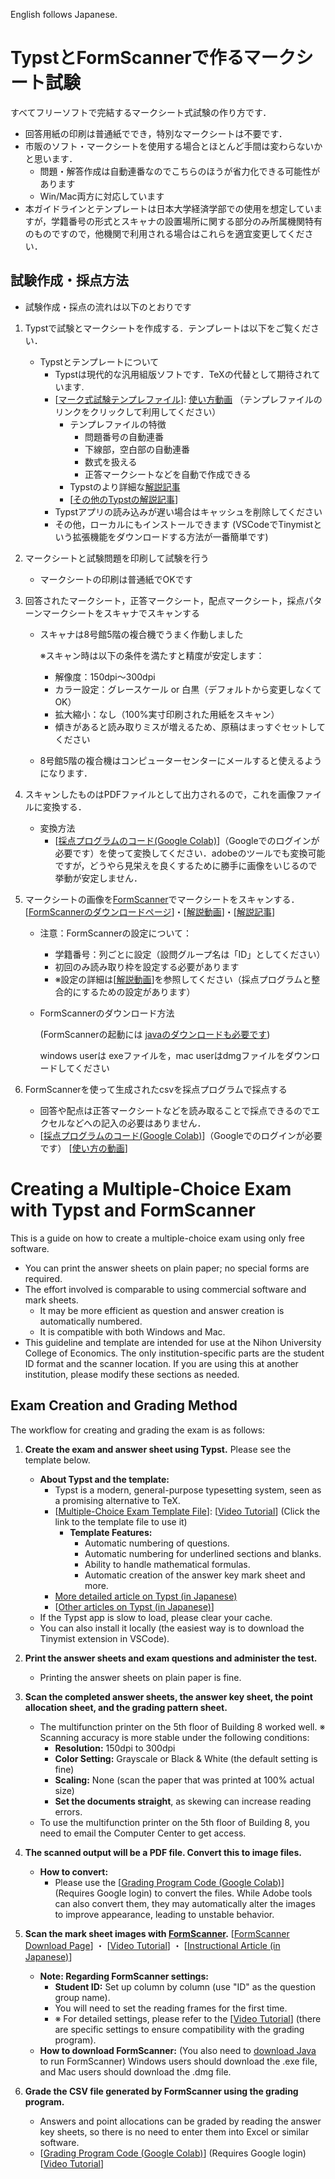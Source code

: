 English follows Japanese.
# TypstとFormScannerで作るマークシート試験


すべてフリーソフトで完結するマークシート式試験の作り方です．

- 回答用紙の印刷は普通紙ででき，特別なマークシートは不要です．
- 市販のソフト・マークシートを使用する場合とほとんど手間は変わらないかと思います．
    - 問題・解答作成は自動連番なのでこちらのほうが省力化できる可能性があります
    - Win/Mac両方に対応しています
- 本ガイドラインとテンプレートは日本大学経済学部での使用を想定していますが，学籍番号の形式とスキャナの設置場所に関する部分のみ所属機関特有のものですので，他機関で利用される場合はこれらを適宜変更してください．

## 試験作成・採点方法

- 試験作成・採点の流れは以下のとおりです
1. Typstで試験とマークシートを作成する．テンプレートは以下をご覧ください．
    - Typstとテンプレートについて
        - Typstは現代的な汎用組版ソフトです．TeXの代替として期待されています.
        - [[マーク式試験テンプレファイル](https://typst.app/project/rI6YUx8eQIafMKP0hRZ1B6)]: [使い方動画](https://vimeo.com/1048093765/d2a2838aac) （テンプレファイルのリンクをクリックして利用してください）               
            - テンプレファイルの特徴
                - 問題番号の自動連番
                - 下線部，空白部の自動連番
                - 数式を扱える
                - 正答マークシートなどを自動で作成できる
            - Typstのより詳細な[解説記事](https://qiita.com/tomoyatajika/items/649884befe95c5f1dcea)
            - [[その他のTypstの解説記事](https://typst-jp.github.io/docs/japanese/articles/)]
        - Typstアプリの読み込みが遅い場合はキャッシュを削除してください
        - その他，ローカルにもインストールできます  (VSCodeでTinymistという拡張機能をダウンロードする方法が一番簡単です)
2. マークシートと試験問題を印刷して試験を行う
    - マークシートの印刷は普通紙でOKです
3. 回答されたマークシート，正答マークシート，配点マークシート，採点パターンマークシートをスキャナでスキャンする
    - スキャナは8号館5階の複合機でうまく作動しました
        
        ※スキャン時は以下の条件を満たすと精度が安定します：
        
        - 解像度：150dpi〜300dpi
        - カラー設定：グレースケール or 白黒（デフォルトから変更しなくてOK）
        - 拡大縮小：なし（100%実寸印刷された用紙をスキャン）
        - 傾きがあると読み取りミスが増えるため、原稿はまっすぐセットしてください
    - 8号館5階の複合機はコンピューターセンターにメールすると使えるようになります．
4. スキャンしたものはPDFファイルとして出力されるので，これを画像ファイルに変換する．
    - 変換方法
        - [[採点プログラムのコード(Google Colab)](https://colab.research.google.com/drive/1jRxTq22NM54GMllzE5MNWnxU3uPjYfSh?usp=sharing)]（Googleでのログインが必要です）を使って変換してください．adobeのツールでも変換可能ですが，どうやら見栄えを良くするために勝手に画像をいじるので挙動が安定しません．
5. マークシートの画像を[FormScanner](https://sites.google.com/site/examgrader/formscanner?authuser=0)でマークシートをスキャンする．[[FormScannerのダウンロードページ](https://sourceforge.net/projects/formscanner/files/1.1.3/)]・[[解説動画](https://vimeo.com/1048086452/f0d36686ca?share=copy)]・[[解説記事](https://harucharuru.hatenablog.com/entry/2020/01/14/182020)]
    - 注意：FormScannerの設定について：
        - 学籍番号：列ごとに設定（設問グループ名は「ID」としてください）
        - 初回のみ読み取り枠を設定する必要があります
        - ※設定の詳細は[[解説動画](https://vimeo.com/1048086452/f0d36686ca?share=copy)]を参照してください（採点プログラムと整合的にするための設定があります）
    - FormScannerのダウンロード方法
        
        (FormScannerの起動には [javaのダウンロードも必要です](https://www.java.com/en/download/))
        
        windows userは exeファイルを，mac userはdmgファイルをダウンロードしてください
        
  
        
6. FormScannerを使って生成されたcsvを採点プログラムで採点する
    - 回答や配点は正答マークシートなどを読み取ることで採点できるのでエクセルなどへの記入の必要はありません．
    - [[採点プログラムのコード(Google Colab)](https://colab.research.google.com/drive/1jRxTq22NM54GMllzE5MNWnxU3uPjYfSh?usp=sharing)]（Googleでのログインが必要です） [[使い方の動画](https://vimeo.com/1048086557/dac65e751d)]


# Creating a Multiple-Choice Exam with Typst and FormScanner

This is a guide on how to create a multiple-choice exam using only free software.

- You can print the answer sheets on plain paper; no special forms are required.
- The effort involved is comparable to using commercial software and mark sheets.
    - It may be more efficient as question and answer creation is automatically numbered.
    - It is compatible with both Windows and Mac.
- This guideline and template are intended for use at the Nihon University College of Economics. The only institution-specific parts are the student ID format and the scanner location. If you are using this at another institution, please modify these sections as needed.

## Exam Creation and Grading Method

The workflow for creating and grading the exam is as follows:

1.  **Create the exam and answer sheet using Typst.** Please see the template below.
    - **About Typst and the template:**
        - Typst is a modern, general-purpose typesetting system, seen as a promising alternative to TeX.
        - [[Multiple-Choice Exam Template File](https://typst.app/project/rI6YUx8eQIafMKP0hRZ1B6)]: [[Video Tutorial](https://vimeo.com/1048093765/d2a2838aac)] (Click the link to the template file to use it)
            - **Template Features:**
                - Automatic numbering of questions.
                - Automatic numbering for underlined sections and blanks.
                - Ability to handle mathematical formulas.
                - Automatic creation of the answer key mark sheet and more.
        - [More detailed article on Typst (in Japanese)](https://qiita.com/tomoyatajika/items/649884befe95c5f1dcea)
        - [[Other articles on Typst (in Japanese)](https://typst-jp.github.io/docs/japanese/articles/)]
    - If the Typst app is slow to load, please clear your cache.
    - You can also install it locally (the easiest way is to download the Tinymist extension in VSCode).

2.  **Print the answer sheets and exam questions and administer the test.**
    - Printing the answer sheets on plain paper is fine.

3.  **Scan the completed answer sheets, the answer key sheet, the point allocation sheet, and the grading pattern sheet.**
    - The multifunction printer on the 5th floor of Building 8 worked well.
        ※ Scanning accuracy is more stable under the following conditions:
        - **Resolution:** 150dpi to 300dpi
        - **Color Setting:** Grayscale or Black & White (the default setting is fine)
        - **Scaling:** None (scan the paper that was printed at 100% actual size)
        - **Set the documents straight**, as skewing can increase reading errors.
    - To use the multifunction printer on the 5th floor of Building 8, you need to email the Computer Center to get access.

4.  **The scanned output will be a PDF file. Convert this to image files.**
    - **How to convert:**
        - Please use the [[Grading Program Code (Google Colab)](https://colab.research.google.com/drive/1jRxTq22NM54GMllzE5MNWnxU3uPjYfSh?usp=sharing)] (Requires Google login) to convert the files. While Adobe tools can also convert them, they may automatically alter the images to improve appearance, leading to unstable behavior.

5.  **Scan the mark sheet images with [FormScanner](https://sites.google.com/site/examgrader/formscanner?authuser=0).** [[FormScanner Download Page](https://sourceforge.net/projects/formscanner/files/1.1.3/)] ・ [[Video Tutorial](https://vimeo.com/1048086452/f0d36686ca?share=copy)] ・ [[Instructional Article (in Japanese)](https://harucharuru.hatenablog.com/entry/2020/01/14/182020)]
    - **Note: Regarding FormScanner settings:**
        - **Student ID:** Set up column by column (use "ID" as the question group name).
        - You will need to set the reading frames for the first time.
        - ※ For detailed settings, please refer to the [[Video Tutorial](https://vimeo.com/1048086452/f0d36686ca?share=copy)] (there are specific settings to ensure compatibility with the grading program).
    - **How to download FormScanner:**
        (You also need to [download Java](https://www.java.com/en/download/) to run FormScanner)
        Windows users should download the .exe file, and Mac users should download the .dmg file.

6.  **Grade the CSV file generated by FormScanner using the grading program.**
    - Answers and point allocations can be graded by reading the answer key sheets, so there is no need to enter them into Excel or similar software.
    - [[Grading Program Code (Google Colab)](https://colab.research.google.com/drive/1jRxTq22NM54GMllzE5MNWnxU3uPjYfSh?usp=sharing)] (Requires Google login) [[Video Tutorial](https://vimeo.com/1048086557/dac65e751d)]

